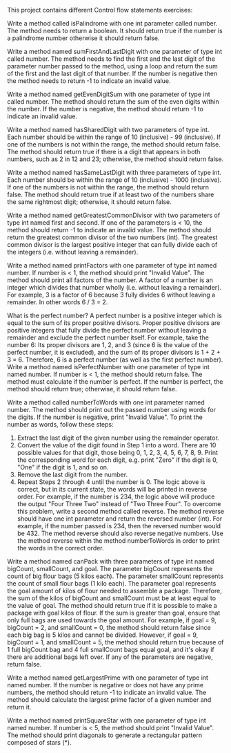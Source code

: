 This project contains different Control flow statements exercises:

Write a method called isPalindrome with one int parameter called number.
The method needs to return a boolean.
It should return true if the number is a palindrome number otherwise it should return false.

Write a method named sumFirstAndLastDigit with one parameter of type int called number.
The method needs to find the first and the last digit of the parameter number passed to the method, using a loop and return the sum of the first and the last digit of that number.
If the number is negative then the method needs to return -1 to indicate an invalid value.


Write a method named getEvenDigitSum with one parameter of type int called number.
The method should return the sum of the even digits within the number.
If the number is negative, the method should return -1 to indicate an invalid value.


Write a method named hasSharedDigit with two parameters of type int. 
Each number should be within the range of 10 (inclusive) - 99 (inclusive). If one of the numbers is not within the range, the method should return false.
The method should return true if there is a digit that appears in both numbers, such as 2 in 12 and 23; otherwise, the method should return false.


Write a method named hasSameLastDigit with three parameters of type int. 
Each number should be within the range of 10 (inclusive) - 1000 (inclusive). If one of the numbers is not within the range, the method should return false.
The method should return true if at least two of the numbers share the same rightmost digit; otherwise, it should return false.


Write a method named getGreatestCommonDivisor with two parameters of type int named first and second. 
If one of the parameters is < 10, the method should return -1 to indicate an invalid value.
The method should return the greatest common divisor of the two numbers (int).
The greatest common divisor is the largest positive integer that can fully divide each of the integers (i.e. without leaving a remainder).


Write a method named printFactors with one parameter of type int named number. 
If number is < 1, the method should print "Invalid Value".
The method should print all factors of the number. A factor of a number is an integer which divides that number wholly (i.e. without leaving a remainder).
For example, 3 is a factor of 6 because 3 fully divides 6 without leaving a remainder. In other words 6 / 3 = 2.


What is the perfect number?
A perfect number is a positive integer which is equal to the sum of its proper positive divisors.
Proper positive divisors are positive integers that fully divide the perfect number without leaving a remainder and exclude the perfect number itself.
For example, take the number 6:
Its proper divisors are 1, 2, and 3 (since 6 is the value of the perfect number, it is excluded), and the sum of its proper divisors is 1 + 2 + 3 = 6. 
Therefore, 6 is a perfect number (as well as the first perfect number).
	Write a method named isPerfectNumber with one parameter of type int named number. 
	If number is < 1, the method should return false.
	The method must calculate if the number is perfect. If the number is perfect, the method should return true; otherwise, it should return false.


Write a method called numberToWords with one int parameter named number.
The method should print out the passed number using words for the digits.
If the number is negative, print "Invalid Value".
To print the number as words, follow these steps:
1. Extract the last digit of the given number using the remainder operator. 
2. Convert the value of the digit found in Step 1 into a word. There are 10 possible values for that digit, those being 0, 1, 2, 3, 4, 5, 6, 7, 8, 9. Print the corresponding word for each digit, e.g. print "Zero" if the digit is 0, "One" if the digit is 1, and so on.
3. Remove the last digit from the number.
4. Repeat Steps 2 through 4 until the number is 0.
The logic above is correct, but in its current state, the words will be printed in reverse order. For example, if the number is 234, the logic above will produce the output "Four Three Two" instead of "Two Three Four". To overcome this problem, write a second method called reverse.
The method reverse should have one int parameter and return the reversed number (int). For example, if the number passed is 234, then the reversed number would be 432. The method  reverse should also reverse negative numbers.
Use the method reverse within the method numberToWords in order to print the words in the correct order.


Write a method named canPack with three parameters of type int named bigCount, smallCount, and goal. 
The parameter bigCount represents the count of big flour bags (5 kilos each).
The parameter smallCount represents the count of small flour bags (1 kilo each).
The parameter goal represents the goal amount of kilos of flour needed to assemble a package.
Therefore, the sum of the kilos of bigCount and smallCount must be at least equal to the value of goal. The method should return true if it is possible to make a package with goal kilos of flour.
If the sum is greater than goal, ensure that only full bags are used towards the goal amount. For example, if goal = 9, bigCount = 2, and smallCount = 0, the method should return false since each big bag is 5 kilos and cannot be divided. However, if goal = 9, bigCount = 1, and smallCount = 5, the method should return true because of 1 full bigCount bag and 4 full smallCount bags equal goal, and it's okay if there are additional bags left over.
If any of the parameters are negative, return false.


Write a method named getLargestPrime with one parameter of type int named number. 
If the number is negative or does not have any prime numbers, the method should return -1 to indicate an invalid value.
The method should calculate the largest prime factor of a given number and return it.



Write a method named printSquareStar with one parameter of type int named number. 
If number is < 5, the method should print "Invalid Value".
The method should print diagonals to generate a rectangular pattern composed of stars (*). 

